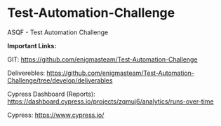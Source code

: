# Test-Automation-Challenge

ASQF - Test Automation Challenge

**Important Links:**

GIT: https://github.com/enigmasteam/Test-Automation-Challenge

Deliverebles: https://github.com/enigmasteam/Test-Automation-Challenge/tree/develop/deliverables

Cypress Dashboard (Reports): https://dashboard.cypress.io/projects/zqmuj6/analytics/runs-over-time

Cypress: https://www.cypress.io/
